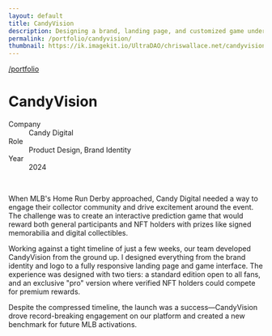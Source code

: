 ```yaml
---
layout: default
title: CandyVision
description: Designing a brand, landing page, and customized game under a rapid timeline (weeks).
permalink: /portfolio/candyvision/
thumbnail: https://ik.imagekit.io/UltraDAO/chriswallace.net/candyvision-thumbnail.png
---
```


<div class="portfolio-group-heading">
  <a class="back fade-in-element" href="/">/portfolio</a>
  <h1 class="fade-in-element mb-3">CandyVision</h1>
  <dl class="project-list fade-in-element">
    <div>
      <dt>Company</dt>
      <dd>Candy Digital</dd>
    </div>
    <div>
      <dt>Role</dt>
      <dd>Product Design, Brand Identity</dd>
    </div>
    <div>
      <dt>Year</dt>
      <dd>2024</dd>
    </div>
  </dl>
</div>

<div class="content-container-wo mb-12">
  <picture>
    <source media="(max-width: 480px)" 
            srcset="https://ik.imagekit.io/UltraDAO/chriswallace.net/candyvision-thumbnail.png?tr=w-800,f-auto">
    <source media="(min-width: 481px)" 
            srcset="https://ik.imagekit.io/UltraDAO/chriswallace.net/candyvision-banner.png?tr=w-800,f-auto 800w,
                    https://ik.imagekit.io/UltraDAO/chriswallace.net/candyvision-banner.png?tr=w-1200,f-auto 1200w,
                    https://ik.imagekit.io/UltraDAO/chriswallace.net/candyvision-banner.png?tr=w-1600,f-auto 1600w,
                    https://ik.imagekit.io/UltraDAO/chriswallace.net/candyvision-banner.png?tr=w-2500,f-auto 2500w">
    <img src="https://ik.imagekit.io/UltraDAO/chriswallace.net/candyvision-banner.png?tr=w-2500,f-auto"
         class="fade-in-element w-full block mb-1.5" 
         alt="" 
         loading="lazy">
  </picture>
  
  <img src="https://ik.imagekit.io/UltraDAO/chriswallace.net/13.slide.png?tr=w-2500,f-auto" srcset="https://ik.imagekit.io/UltraDAO/chriswallace.net/13.slide.png?tr=w-400,f-auto 400w, https://ik.imagekit.io/UltraDAO/chriswallace.net/13.slide.png?tr=w-800,f-auto 800w, https://ik.imagekit.io/UltraDAO/chriswallace.net/13.slide.png?tr=w-1200,f-auto 1200w, https://ik.imagekit.io/UltraDAO/chriswallace.net/13.slide.png?tr=w-1600,f-auto 1600w, https://ik.imagekit.io/UltraDAO/chriswallace.net/13.slide.png?tr=w-2500,f-auto 2500w" sizes="100vw" class="fade-in-element w-full block mb-1.5" alt="" loading="lazy">
  <img src="https://ik.imagekit.io/UltraDAO/chriswallace.net/15.slide.png?tr=w-2500,f-auto" srcset="https://ik.imagekit.io/UltraDAO/chriswallace.net/15.slide.png?tr=w-400,f-auto 400w, https://ik.imagekit.io/UltraDAO/chriswallace.net/15.slide.png?tr=w-800,f-auto 800w, https://ik.imagekit.io/UltraDAO/chriswallace.net/15.slide.png?tr=w-1200,f-auto 1200w, https://ik.imagekit.io/UltraDAO/chriswallace.net/15.slide.png?tr=w-1600,f-auto 1600w, https://ik.imagekit.io/UltraDAO/chriswallace.net/15.slide.png?tr=w-2500,f-auto 2500w" sizes="100vw" class="fade-in-element w-full block" alt="" loading="lazy">
</div>

<div class="portfolio-content-wrapper">
  <p class="fade-in-element">When MLB's Home Run Derby approached, Candy Digital needed a way to engage their collector community and drive excitement around the event. The challenge was to create an interactive prediction game that would reward both general participants and NFT holders with prizes like signed memorabilia and digital collectibles.</p>

  <p class="fade-in-element">Working against a tight timeline of just a few weeks, our team developed CandyVision from the ground up. I designed everything from the brand identity and logo to a fully responsive landing page and game interface. The experience was designed with two tiers: a standard edition open to all fans, and an exclusive "pro" version where verified NFT holders could compete for premium rewards.</p>

  <p class="fade-in-element">Despite the compressed timeline, the launch was a success—CandyVision drove record-breaking engagement on our platform and created a new benchmark for future MLB activations.</p>
</div>
